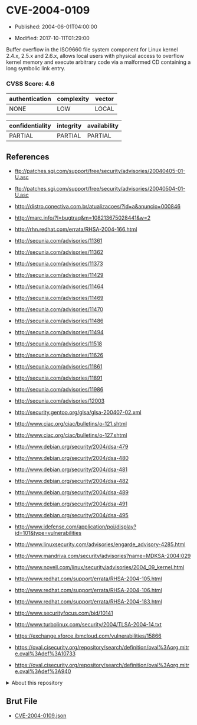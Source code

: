 # CVE-2004-0109

- Published: 2004-06-01T04:00:00

- Modified: 2017-10-11T01:29:00

Buffer overflow in the ISO9660 file system component for Linux kernel 2.4.x, 2.5.x and 2.6.x, allows local users with physical access to overflow kernel memory and execute arbitrary code via a malformed CD containing a long symbolic link entry.

### CVSS Score: **4.6**

| authentication | complexity | vector |
| --- | --- | --- |
| NONE | LOW | LOCAL |

| confidentiality | integrity | availability |
| --- | --- | --- |
| PARTIAL | PARTIAL | PARTIAL |

## References

* ftp://patches.sgi.com/support/free/security/advisories/20040405-01-U.asc

* ftp://patches.sgi.com/support/free/security/advisories/20040504-01-U.asc

* http://distro.conectiva.com.br/atualizacoes/?id=a&anuncio=000846

* http://marc.info/?l=bugtraq&m=108213675028441&w=2

* http://rhn.redhat.com/errata/RHSA-2004-166.html

* http://secunia.com/advisories/11361

* http://secunia.com/advisories/11362

* http://secunia.com/advisories/11373

* http://secunia.com/advisories/11429

* http://secunia.com/advisories/11464

* http://secunia.com/advisories/11469

* http://secunia.com/advisories/11470

* http://secunia.com/advisories/11486

* http://secunia.com/advisories/11494

* http://secunia.com/advisories/11518

* http://secunia.com/advisories/11626

* http://secunia.com/advisories/11861

* http://secunia.com/advisories/11891

* http://secunia.com/advisories/11986

* http://secunia.com/advisories/12003

* http://security.gentoo.org/glsa/glsa-200407-02.xml

* http://www.ciac.org/ciac/bulletins/o-121.shtml

* http://www.ciac.org/ciac/bulletins/o-127.shtml

* http://www.debian.org/security/2004/dsa-479

* http://www.debian.org/security/2004/dsa-480

* http://www.debian.org/security/2004/dsa-481

* http://www.debian.org/security/2004/dsa-482

* http://www.debian.org/security/2004/dsa-489

* http://www.debian.org/security/2004/dsa-491

* http://www.debian.org/security/2004/dsa-495

* http://www.idefense.com/application/poi/display?id=101&type=vulnerabilities

* http://www.linuxsecurity.com/advisories/engarde_advisory-4285.html

* http://www.mandriva.com/security/advisories?name=MDKSA-2004:029

* http://www.novell.com/linux/security/advisories/2004_09_kernel.html

* http://www.redhat.com/support/errata/RHSA-2004-105.html

* http://www.redhat.com/support/errata/RHSA-2004-106.html

* http://www.redhat.com/support/errata/RHSA-2004-183.html

* http://www.securityfocus.com/bid/10141

* http://www.turbolinux.com/security/2004/TLSA-2004-14.txt

* https://exchange.xforce.ibmcloud.com/vulnerabilities/15866

* https://oval.cisecurity.org/repository/search/definition/oval%3Aorg.mitre.oval%3Adef%3A10733

* https://oval.cisecurity.org/repository/search/definition/oval%3Aorg.mitre.oval%3Adef%3A940

<details>
<summary>About this repository</summary> 

  This repository is part of the project [Live Hack CVE](https://github.com/Live-Hack-CVE). Main website can be found [www.live-hack.org](https://www.live-hack.org) 
  
  Made by [Sn0wAlice](https://github.com/Sn0wAlice) for the people that care about security and need to have a feed of the latest CVEs. Hope you enjoy it, don't forget to star the repo and follow me on [Twitter](https://twitter.com/Sn0wAlice) and [Github](https://github.com/Sn0wAlice). And that is my [personnal website](https://www.alice-snow.me/)

  - [Home Page](https://github.com/Live-Hack-CVE)
  - [Framework](https://github.com/Live-Hack-CVE/cve-framework)
  - [CVE database](https://github.com/Live-Hack-CVE/full_database)
  - [Changelog](https://github.com/Live-Hack-CVE/Changelog)
</details>

## Brut File

* [CVE-2004-0109.json](https://raw.githubusercontent.com/Live-Hack-CVE/full_database/main/cves/2004/CVE-2004-0109.json)

